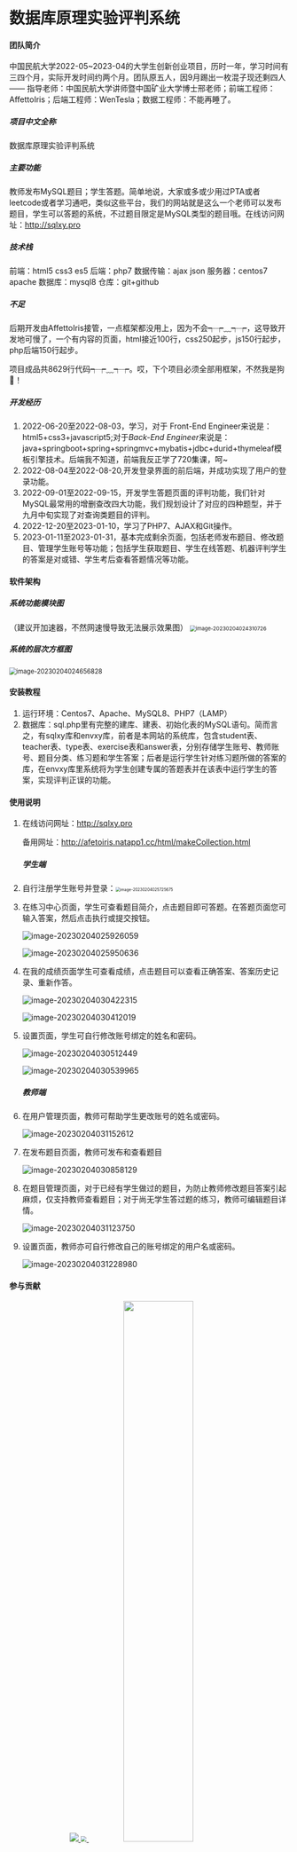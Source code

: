 # 数据库原理实验评判系统

#### 团队简介

中国民航大学2022-05~2023-04的大学生创新创业项目，历时一年，学习时间有三四个月，实际开发时间约两个月。团队原五人，因9月踢出一枚混子现还剩四人 —— 指导老师：中国民航大学讲师暨中国矿业大学博士邢老师；前端工程师：AffettoIris；后端工程师：WenTesla；数据工程师：不能再睡了。

##### 项目中文全称

数据库原理实验评判系统

##### 主要功能

教师发布MySQL题目；学生答题。简单地说，大家或多或少用过PTA或者leetcode或者学习通吧，类似这些平台，我们的网站就是这么一个老师可以发布题目，学生可以答题的系统，不过题目限定是MySQL类型的题目哦。在线访问网址：http://sqlxy.pro

##### 技术栈

前端：html5 css3 es5
后端：php7
数据传输：ajax json
服务器：centos7 apache 
数据库：mysql8
仓库：git+github

##### 不足

后期开发由AffettoIris接管，一点框架都没用上，因为不会┭┮﹏┭┮，这导致开发地可慢了，一个有内容的页面，html接近100行，css250起步，js150行起步，php后端150行起步。

项目成品共8629行代码┭┮﹏┭┮。哎，下个项目必须全部用框架，不然我是狗🐶！

##### 开发经历

1. 2022-06-20至2022-08-03，学习，对于 Front-End Engineer来说是：html5+css3+javascript5;对于*Back-End Engineer*来说是：java+springboot+spring+springmvc+mybatis+jdbc+durid+thymeleaf模板引擎技术。后端我不知道，前端我反正学了720集课，呵~
2. 2022-08-04至2022-08-20,开发登录界面的前后端，并成功实现了用户的登录功能。
3. 2022-09-01至2022-09-15，开发学生答题页面的评判功能，我们针对MySQL最常用的增删查改四大功能，我们规划设计了对应的四种题型，并于九月中旬实现了对查询类题目的评判。
4. 2022-12-20至2023-01-10，学习了PHP7、AJAX和Git操作。
5. 2023-01-11至2023-01-31，基本完成剩余页面，包括老师发布题目、修改题目、管理学生账号等功能；包括学生获取题目、学生在线答题、机器评判学生的答案是对或错、学生考后查看答题情况等功能。

#### 软件架构

##### 系统功能模块图

（建议开加速器，不然网速慢导致无法展示效果图）
<img src="./static/img/README.md/1.png" alt="image-20230204024310726" style="zoom: 67%;" />

##### 系统的层次方框图

<img src="./static/img/README.md/2.png" alt="image-20230204024656828" style="zoom:80%;" />

#### 安装教程

1. 运行环境：Centos7、Apache、MySQL8、PHP7（LAMP）
1. 数据库：sql.php里有完整的建库、建表、初始化表的MySQL语句。简而言之，有sqlxy库和envxy库，前者是本网站的系统库，包含student表、teacher表、type表、exercise表和answer表，分别存储学生账号、教师账号、题目分类、练习题和学生答案；后者是运行学生针对练习题所做的答案的库，在envxy库里系统将为学生创建专属的答题表并在该表中运行学生的答案，实现评判正误的功能。

#### 使用说明

1. 在线访问网址：http://sqlxy.pro

   备用网址：http://afetoiris.natapp1.cc/html/makeCollection.html

   ##### 学生端

2. 自行注册学生账号并登录：<img src="./static/img/README.md/3.png" alt="image-20230204025725675" style="zoom:50%;" />

3. 在练习中心页面，学生可查看题目简介，点击题目即可答题。在答题页面您可输入答案，然后点击执行或提交按钮。

   ![image-20230204025926059](./static/img/README.md/4.png)

   ![image-20230204025950636](./static/img/README.md/5.png)

4. 在我的成绩页面学生可查看成绩，点击题目可以查看正确答案、答案历史记录、重新作答。

   ![image-20230204030422315](./static/img/README.md/6.png)

   ![image-20230204030412019](./static/img/README.md/7.png)

5. 设置页面，学生可自行修改账号绑定的姓名和密码。

   ![image-20230204030512449](./static/img/README.md/8.png)

   ![image-20230204030539965](./static/img/README.md/9.png)

   ##### 教师端

6. 在用户管理页面，教师可帮助学生更改账号的姓名或密码。

   ![image-20230204031152612](./static/img/README.md/10.png)

7. 在发布题目页面，教师可发布和查看题目

   ![image-20230204030858129](./static/img/README.md/12.png)

8. 在题目管理页面，对于已经有学生做过的题目，为防止教师修改题目答案引起麻烦，仅支持教师查看题目；对于尚无学生答过题的练习，教师可编辑题目详情。

   ![image-20230204031123750](./static/img/README.md/13.png)

9. 设置页面，教师亦可自行修改自己的账号绑定的用户名或密码。

   ![image-20230204031228980](./static/img/README.md/15.png)



#### 参与贡献

<p align="center">
<a href="https://github.com/WenTesla">
  <img src="https://avatars.githubusercontent.com/u/88094223?v=4" />
</a>
<a href="https://github.com/AfetoIris">
  <img src="https://avatars.githubusercontent.com/u/103482977?v=4" style="zoom:67%;" />
</a>
   <img decoding="async" src="http://static.runoob.com/images/runoob-logo.png" width="50%">
</p>

#### AffettoIris寄语

1. 感谢中航大给予的机遇、感谢伟大的邢老师的谆谆教诲、感谢一直以来WenTesla于我的勉励，难忘每个与君奋战于图书馆的日子、感谢学姐”不能再睡了”以及同学们、室友们给予的帮助！

2. 软件已在中国版权保护中心申请软件著作权。技术是无价的，软件是开源的，open source ≠ free，您拿去开源或者二创都可以，记得申明来源。但是如果拿去商业行为比如未经授权就在咸鱼上售卖，我真的会生气的哦！后果很严重的哦！

3. 独木难成林，机器评判SQL语句是对或错其实是很难做的，最难的倒不是技术，而是思路。关于评判的核心代码，我参考了[Att1cusss/SQLOJ](https://github.com/Att1cusss/SQLOJ/tree/main/php)的代码，研读了他的源码我才有了思路，感谢这位老哥的open source，谢谢！

4. [本系统的Github仓库](https://github.com/AfetoIris/sqlxy.git)

   [立志成为全栈工程师的AffettoIris的个人博客](https://afetoiris.gitee.io)

   AffettoIris的邮箱：affettoiris@yeah.net

   对本项目有问题或者有二创之类的想法的，可以在Github上Issues或者联系我的邮箱，谢谢！
